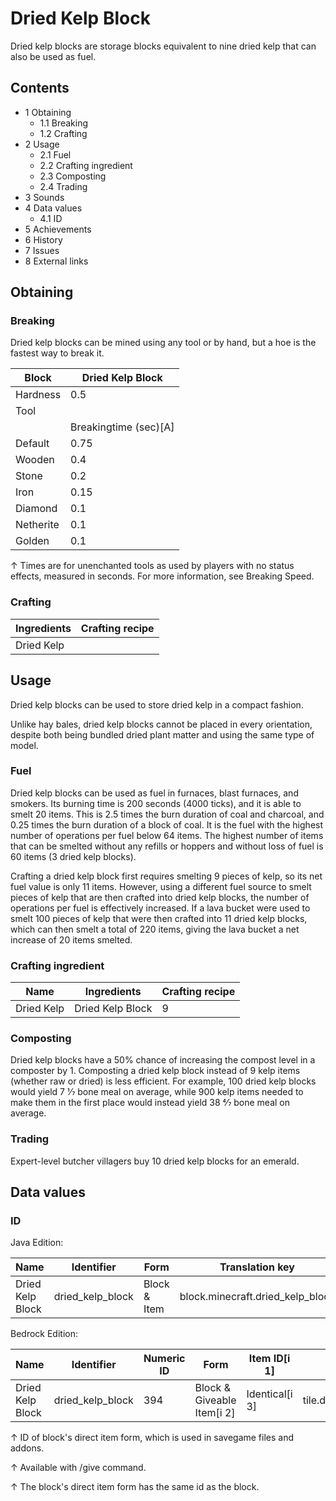 # Dried Kelp Block
Dried kelp blocks are storage blocks equivalent to nine dried kelp that can also be used as fuel.

## Contents
- 1 Obtaining
	- 1.1 Breaking
	- 1.2 Crafting
- 2 Usage
	- 2.1 Fuel
	- 2.2 Crafting ingredient
	- 2.3 Composting
	- 2.4 Trading
- 3 Sounds
- 4 Data values
	- 4.1 ID
- 5 Achievements
- 6 History
- 7 Issues
- 8 External links

## Obtaining
### Breaking
Dried kelp blocks can be mined using any tool or by hand, but a hoe is the fastest way to break it.

| Block     | Dried Kelp Block      |
|-----------|-----------------------|
| Hardness  | 0.5                   |
| Tool      |                       |
|           | Breakingtime (sec)[A] |
| Default   | 0.75                  |
| Wooden    | 0.4                   |
| Stone     | 0.2                   |
| Iron      | 0.15                  |
| Diamond   | 0.1                   |
| Netherite | 0.1                   |
| Golden    | 0.1                   |


↑ Times are for unenchanted tools as used by players with no status effects, measured in seconds. For more information, see Breaking Speed.


### Crafting
| Ingredients | Crafting recipe |
|-------------|-----------------|
| Dried Kelp  |                 |

## Usage
Dried kelp blocks can be used to store dried kelp in a compact fashion.

Unlike hay bales, dried kelp blocks cannot be placed in every orientation, despite both being bundled dried plant matter and using the same type of model.

### Fuel
Dried kelp blocks can be used as fuel in furnaces, blast furnaces, and smokers. Its burning time is 200 seconds (4000 ticks), and it is able to smelt 20 items. This is 2.5 times the burn duration of coal and charcoal, and 0.25 times the burn duration of a block of coal. It is the fuel with the highest number of operations per fuel below 64 items. The highest number of items that can be smelted without any refills or hoppers and without loss of fuel is 60 items (3 dried kelp blocks).

Crafting a dried kelp block first requires smelting 9 pieces of kelp, so its net fuel value is only 11 items. However, using a different fuel source to smelt pieces of kelp that are then crafted into dried kelp blocks, the number of operations per fuel is effectively increased. If a lava bucket were used to smelt 100 pieces of kelp that were then crafted into 11 dried kelp blocks, which can then smelt a total of 220 items, giving the lava bucket a net increase of 20 items smelted.

### Crafting ingredient
| Name       | Ingredients      | Crafting recipe |
|------------|------------------|-----------------|
| Dried Kelp | Dried Kelp Block | 9               |

### Composting
Dried kelp blocks have a 50% chance of increasing the compost level in a composter by 1. Composting a dried kelp block instead of 9 kelp items (whether raw or dried) is less efficient. For example, 100 dried kelp blocks would yield 7 1⁄7 bone meal on average, while 900 kelp items needed to make them in the first place would instead yield 38 4⁄7 bone meal on average.

### Trading
Expert-level butcher villagers buy 10 dried kelp blocks for an emerald.

## Data values
### ID
Java Edition:

| Name             | Identifier       | Form         | Translation key                  |
|------------------|------------------|--------------|----------------------------------|
| Dried Kelp Block | dried_kelp_block | Block & Item | block.minecraft.dried_kelp_block |

Bedrock Edition:

| Name             | Identifier       | Numeric ID | Form                       | Item ID[i 1]   | Translation key            |
|------------------|------------------|------------|----------------------------|----------------|----------------------------|
| Dried Kelp Block | dried_kelp_block | 394        | Block & Giveable Item[i 2] | Identical[i 3] | tile.dried_kelp_block.name |


↑ ID of block's direct item form, which is used in savegame files and addons.

↑ Available with /give command.

↑ The block's direct item form has the same id as the block.


